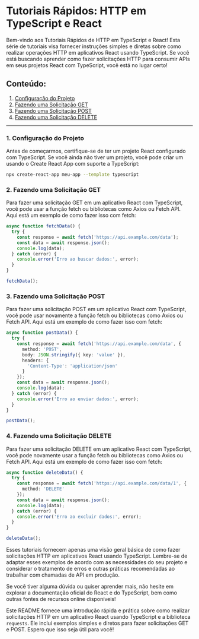 # Tutoriais Rápidos: HTTP em TypeScript e React

Bem-vindo aos Tutoriais Rápidos de HTTP em TypeScript e React! Esta série de tutoriais visa fornecer instruções simples e diretas sobre como realizar operações HTTP em aplicativos React usando TypeScript. Se você está buscando aprender como fazer solicitações HTTP para consumir APIs em seus projetos React com TypeScript, você está no lugar certo!

## Conteúdo:

1. [Configuração do Projeto](#configuracao-do-projeto)
2. [Fazendo uma Solicitação GET](#fazendo-uma-solicitacao-get)
3. [Fazendo uma Solicitação POST](#fazendo-uma-solicitacao-post)
4. [Fazendo uma Solicitação DELETE](#fazendo-uma-solicitacao-delete)

---

### 1. Configuração do Projeto

Antes de começarmos, certifique-se de ter um projeto React configurado com TypeScript. Se você ainda não tiver um projeto, você pode criar um usando o Create React App com suporte a TypeScript:

```bash
npx create-react-app meu-app --template typescript
```

### 2. Fazendo uma Solicitação GET

Para fazer uma solicitação GET em um aplicativo React com TypeScript, você pode usar a função fetch ou bibliotecas como Axios ou Fetch API. Aqui está um exemplo de como fazer isso com fetch:
```typescript
async function fetchData() {
  try {
    const response = await fetch('https://api.example.com/data');
    const data = await response.json();
    console.log(data);
  } catch (error) {
    console.error('Erro ao buscar dados:', error);
  }
}

fetchData();
```

### 3. Fazendo uma Solicitação POST

Para fazer uma solicitação POST em um aplicativo React com TypeScript, você pode usar novamente a função fetch ou bibliotecas como Axios ou Fetch API. Aqui está um exemplo de como fazer isso com fetch:

```typescript
async function postData() {
  try {
    const response = await fetch('https://api.example.com/data', {
      method: 'POST',
      body: JSON.stringify({ key: 'value' }),
      headers: {
        'Content-Type': 'application/json'
      }
    });
    const data = await response.json();
    console.log(data);
  } catch (error) {
    console.error('Erro ao enviar dados:', error);
  }
}

postData();
```

### 4. Fazendo uma Solicitação DELETE
Para fazer uma solicitação DELETE em um aplicativo React com TypeScript, você pode novamente usar a função fetch ou bibliotecas como Axios ou Fetch API. Aqui está um exemplo de como fazer isso com fetch:


```typescript
async function deleteData() {
  try {
    const response = await fetch('https://api.example.com/data/1', {
      method: 'DELETE'
    });
    const data = await response.json();
    console.log(data);
  } catch (error) {
    console.error('Erro ao excluir dados:', error);
  }
}

deleteData();
```
Esses tutoriais fornecem apenas uma visão geral básica de como fazer solicitações HTTP em aplicativos React usando TypeScript. Lembre-se de adaptar esses exemplos de acordo com as necessidades do seu projeto e considerar o tratamento de erros e outras práticas recomendadas ao trabalhar com chamadas de API em produção.

Se você tiver alguma dúvida ou quiser aprender mais, não hesite em explorar a documentação oficial do React e do TypeScript, bem como outras fontes de recursos online disponíveis!


Este README fornece uma introdução rápida e prática sobre como realizar solicitações HTTP em um aplicativo React usando TypeScript e a biblioteca `requests`. Ele inclui exemplos simples e diretos para fazer solicitações GET e POST. Espero que isso seja útil para você!
